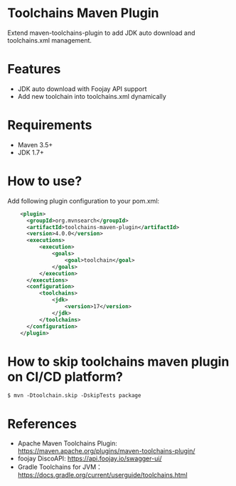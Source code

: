 Toolchains Maven Plugin
=========================

Extend maven-toolchains-plugin to add JDK auto download and toolchains.xml management.

# Features
                 
* JDK auto download with Foojay API support
* Add new toolchain into toolchains.xml dynamically
          
# Requirements

* Maven 3.5+
* JDK 1.7+

# How to use?

Add following plugin configuration to your pom.xml:   

```xml
    <plugin>
      <groupId>org.mvnsearch</groupId>
      <artifactId>toolchains-maven-plugin</artifactId>
      <version>4.0.0</version>
      <executions>
          <execution>
              <goals>
                  <goal>toolchain</goal>
              </goals>
          </execution>
      </executions>
      <configuration>
          <toolchains>
              <jdk>
                  <version>17</version>
              </jdk>
          </toolchains>
      </configuration>
    </plugin>
```
    
# How to skip toolchains maven plugin on CI/CD platform?

```
$ mvn -Dtoolchain.skip -DskipTests package
```

# References

* Apache Maven Toolchains Plugin: https://maven.apache.org/plugins/maven-toolchains-plugin/
* foojay DiscoAPI: https://api.foojay.io/swagger-ui/
* Gradle Toolchains for JVM：https://docs.gradle.org/current/userguide/toolchains.html 